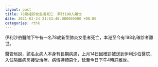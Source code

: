 ```yaml
---
layout: post
title: 78歲確診女患者死亡　累計198人離世
date: 2021-02-24 21:53:48.000000000 +08:00
categories: rthk
---
```


伊利沙伯醫院下午有一名78歲新型肺炎女患者死亡，本港至今有198名確診者離世。

醫管局說，該名女病人本身有長期病患，上月14日因確診被送到伊利沙伯醫院，入住隔離病房接受治療，病情持續惡化，延至今日下午4時許離世。
